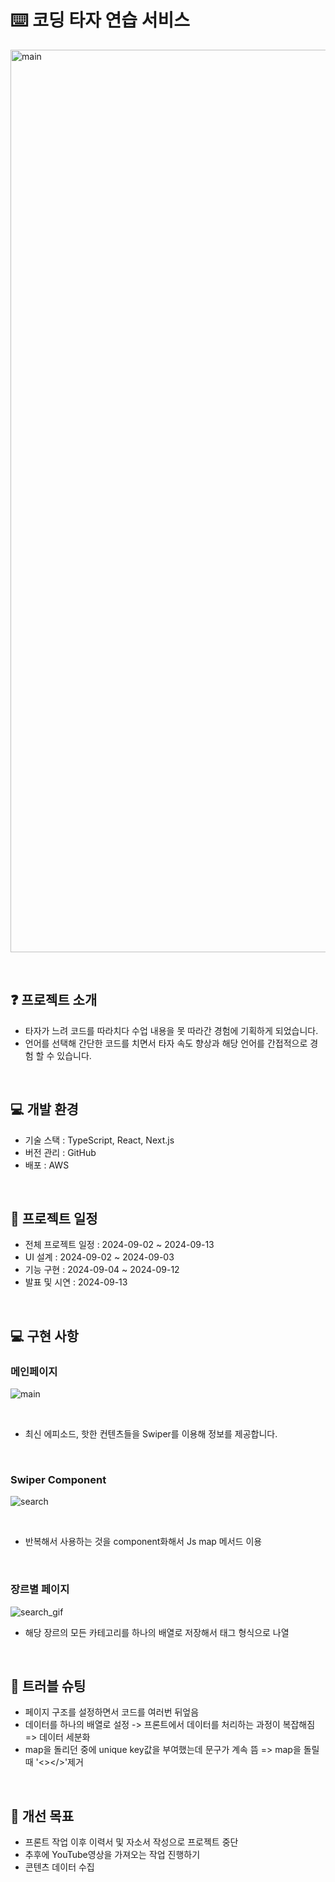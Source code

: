 # ⌨️ 코딩 타자 연습 서비스
<a><img src="https://github.com/user-attachments/assets/0ad7b8d4-43e5-4a51-a90b-5fecd7728fb3" width="1444" alt="main" /></a>

<br>

## ❓ 프로젝트 소개

- 타자가 느려 코드를 따라치다 수업 내용을 못 따라간 경험에 기획하게 되었습니다.
- 언어를 선택해 간단한 코드를 치면서 타자 속도 향상과 해당 언어를 간접적으로 경험 할 수 있습니다.

<br>

## 💻 개발 환경

- 기술 스택 : TypeScript, React, Next.js
- 버전 관리 : GitHub
- 배포 : AWS

<br>

## 📅 프로젝트 일정

- 전체 프로젝트 일정 : 2024-09-02 ~ 2024-09-13
- UI 설계 : 2024-09-02 ~ 2024-09-03
- 기능 구현 : 2024-09-04 ~ 2024-09-12
- 발표 및 시연 : 2024-09-13

<br>

## 💻 구현 사항

### 메인페이지
<a><img src="https://github.com/user-attachments/assets/fc10c220-06f2-4e91-b606-3d1e2a2077fd" alt="main"/></a>

<br>

- 최신 에피소드, 핫한 컨텐츠들을 Swiper를 이용해 정보를 제공합니다.

<br>

### Swiper Component
<a><img src="https://github.com/user-attachments/assets/85b4940f-d8db-426a-88a4-76359f6c3d9d" alt="search"/></a>

<br>

- 반복해서 사용하는 것을 component화해서 Js map 메서드 이용
  
<br>

### 장르별 페이지
<a><img src="https://github.com/user-attachments/assets/30bf68d5-ffb5-4075-a616-8088f40f5e1a" alt="search_gif"/></a>

- 해당 장르의 모든 카테고리를 하나의 배열로 저장해서 태그 형식으로 나열

<br>

## 🧯 트러블 슈팅

- 페이지 구조를 설정하면서 코드를 여러번 뒤엎음
- 데이터를 하나의 배열로 설정 -> 프론트에서 데이터를 처리하는 과정이 복잡해짐 => 데이터 세분화
- map을 돌리던 중에 unique key값을 부여했는데 문구가 계속 뜸 => map을 돌릴 때 '<></>'제거


<br>

## 🔧 개선 목표

- 프론트 작업 이후 이력서 및 자소서 작성으로 프로젝트 중단
- 추후에 YouTube영상을 가져오는 작업 진행하기
- 콘텐츠 데이터 수집



